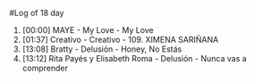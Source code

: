 #Log of 18 day

1. [00:00] MAYE - My Love - My Love
1. [01:37] Creativo - Creativo - 109. XIMENA SARIÑANA
1. [13:08] Bratty - Delusión - Honey, No Estás
1. [13:12] Rita Payés y Elisabeth Roma - Delusión - Nunca vas a comprender
